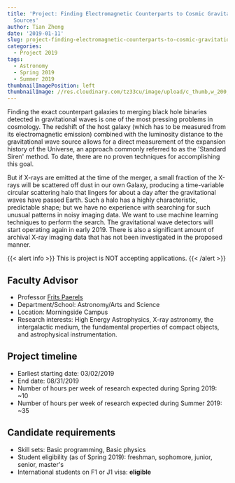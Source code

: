 ```yaml
---
title: 'Project: Finding Electromagnetic Counterparts to Cosmic Gravitational Wave
  Sources'
author: Tian Zheng
date: '2019-01-11'
slug: project-finding-electromagnetic-counterparts-to-cosmic-gravitational-wave-sources
categories:
  - Project 2019
tags:
  - Astronomy
  - Spring 2019
  - Summer 2019
thumbnailImagePosition: left
thumbnailImage: //res.cloudinary.com/tz33cu/image/upload/c_thumb,w_200,g_face/v1547218335/DSI-scholars/figure2_jp714i.jpg
---
```

Finding the exact counterpart galaxies to merging black hole binaries detected in gravitational waves is one of the most pressing problems in cosmology. The redshift of the host galaxy (which has to be measured from its electromagnetic emission) combined with the luminosity distance to the gravitational wave source allows for a direct measurement of the expansion history of the Universe, an approach commonly referred to as the 'Standard Siren' method. To date, there are no proven techniques for accomplishing this goal. 

<!--more-->
But if X-rays are emitted at the time of the merger, a small fraction of the X-rays will be scattered off dust in our own Galaxy, producing a time-variable circular scattering halo that lingers for about a day after the gravitational waves have passed Earth. Such a halo has a highly characteristic, predictable shape; but we have no experience with searching for such unusual patterns in noisy imaging data. We want to use machine learning techniques to perform the search. The gravitational wave detectors will start operating again in early 2019. There is also a significant amount of archival X-ray imaging data that has not been investigated in the proposed manner.

{{< alert info >}}
This is project is NOT accepting applications. 
{{< /alert >}}

## Faculty Advisor
+ Professor [Frits Paerels
](http://user.astro.columbia.edu/~frits/Frits.html)
+ Department/School: Astronomy/Arts and Science
+ Location: Morningside Campus
+ Research interests: High Energy Astrophysics, X-ray astronomy, the intergalactic medium, the fundamental properties of compact objects, and astrophysical instrumentation. 

## Project timeline
+ Earliest starting date: 03/02/2019
+ End date: 08/31/2019
+ Number of hours per week of research expected during Spring 2019: ~10
+ Number of hours per week of research expected during Summer 2019: ~35

## Candidate requirements
+ Skill sets: Basic programming, Basic physics
+ Student eligibility  (as of Spring 2019): freshman, sophomore, junior, senior, master's
+ International students on F1 or J1 visa: **eligible**
